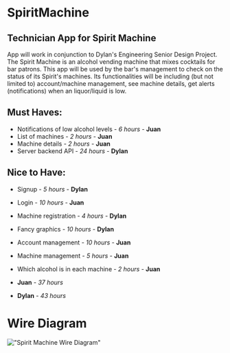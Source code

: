 # SpiritMachine
## Technician App for Spirit Machine

App will work in conjunction to Dylan's Engineering Senior Design Project. The Spirit Machine is an alcohol vending machine that mixes cocktails for bar patrons. This app will be used by the bar's management to check on the status of its Spirit's machines. Its functionalities will be including (but not limited to) account/machine management, see machine details, get alerts (notifications) when an liquor/liquid is low.

## Must Haves:
- Notifications of low alcohol levels - *6 hours* - **Juan**
- List of machines - *2 hours* - **Juan**
- Machine details - *2 hours* - **Juan**
- Server backend API - *24 hours* - **Dylan**
  
## Nice to Have:
- Signup - *5 hours* - **Dylan**
- Login - *10 hours* - **Juan**
- Machine registration - *4 hours* - **Dylan**
- Fancy graphics - *10 hours* - **Dylan**
- Account management - *10 hours* - **Juan**
- Machine management - *5 hours* - **Juan**
- Which alcohol is in each machine - *2 hours* - **Juan**
  
- **Juan** - *37 hours*
- **Dylan** - *43 hours*
  
# Wire Diagram
  !["Spirit Machine Wire Diagram"](https://github.com/sealsurlaw/SpiritMachine/blob/master/SpiritWire.png?raw=true)
  

 
